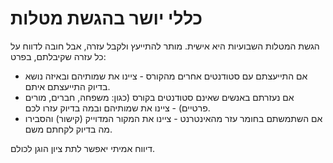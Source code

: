 כללי יושר בהגשת מטלות
=======================

הגשת המטלות השבועיות היא אישית. מותר להתייעץ ולקבל עזרה, אבל חובה לדווח על כל עזרה שקיבלתם, בפרט:

- אם התייעצתם עם סטודנטים אחרים מהקורס - ציינו את שמותיהם ובאיזה נושא בדיוק התייעצתם איתם.
- אם נעזרתם באנשים שאינם סטודנטים בקורס (כגון: משפחה, חברים, מורים פרטיים) - ציינו את שמותיהם ובמה בדיוק עזרו לכם.
- אם השתמשתם בחומר עזר מהאינטרנט - ציינו את המקור המדוייק (קישור) והסבירו מה בדיוק לקחתם משם.

דיווח אמיתי יאפשר לתת ציון הוגן לכולם.
